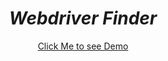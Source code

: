 <h1 align="center"><i>Webdriver Finder</i></h1>

<p align="center">
<a href="https://asciinema.org/a/QRXAevCKtrZ4SKek4nBcIhcIS">
Click Me to see Demo
</a>
</p>
